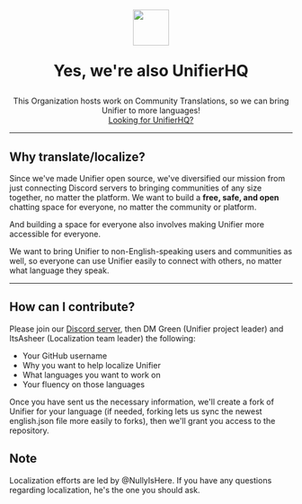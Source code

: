 <h1 align=center>

  <img width=64 src=https://github.com/UnifierHQ/.github/assets/41323182/1d29eb6e-3f0b-4a84-a40c-527441a38d6e>
  
  Yes, we're also UnifierHQ</h1>
<p align=center>This Organization hosts work on Community Translations, so we can bring Unifier to more languages!<br>
<a href="https://github.com/UnifierHQ">Looking for UnifierHQ?</a></p>

----

## Why translate/localize?
Since we've made Unifier open source, we've diversified our mission from just connecting Discord servers to bringing
communities of any size together, no matter the platform. We want to build a **free, safe, and open** chatting space
for everyone, no matter the community or platform.

And building a space for everyone also involves making Unifier more accessible for everyone.

We want to bring Unifier to non-English-speaking users and communities as well, so everyone can use Unifier easily to
connect with others, no matter what language they speak.

----

## How can I contribute?
Please join our [Discord server](https://discord.gg/a4KpNcARzK), then DM Green (Unifier project leader) and ItsAsheer
(Localization team leader) the following:
- Your GitHub username
- Why you want to help localize Unifier
- What languages you want to work on
- Your fluency on those languages

Once you have sent us the necessary information, we'll create a fork of Unifier for your language (if needed, forking
lets us sync the newest english.json file more easily to forks), then we'll grant you access to the repository.

## Note
Localization efforts are led by @NullyIsHere. If you have any questions regarding localization, he's the one you should
ask.
